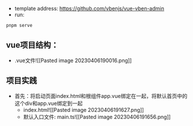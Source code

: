 - template address: https://github.com/vbenjs/vue-vben-admin
- run: 
```bash
pnpm serve
```
## vue项目结构：
- .vue文件![[Pasted image 20230406190016.png]]
## 项目实践
- 首先：将启动页面index.html和根组件app.vue绑定在一起，将默认首页中的这个div和app.vue绑定到一起
	- index.html![[Pasted image 20230406191627.png]]
	- 默认入口文件: main.ts![[Pasted image 20230406191656.png]]